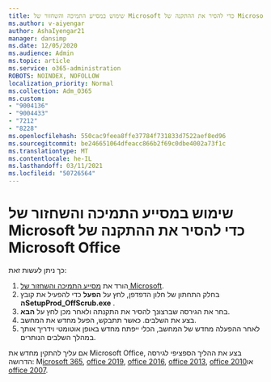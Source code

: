 ```yaml
---
title: שימוש במסייע התמיכה והשחזור של Microsoft כדי להסיר את ההתקנה של Microsoft Office
ms.author: v-aiyengar
author: AshaIyengar21
manager: dansimp
ms.date: 12/05/2020
ms.audience: Admin
ms.topic: article
ms.service: o365-administration
ROBOTS: NOINDEX, NOFOLLOW
localization_priority: Normal
ms.collection: Adm_O365
ms.custom:
- "9004136"
- "9004433"
- "7212"
- "8228"
ms.openlocfilehash: 550cac9feea8ffe37784f731833d7522aef8ed96
ms.sourcegitcommit: be246651064dfeacc866b2f69c0dbe4002a73f1c
ms.translationtype: MT
ms.contentlocale: he-IL
ms.lasthandoff: 03/11/2021
ms.locfileid: "50726564"
---
```

# <a name="use-microsoft-support-and-recovery-assistant-to-uninstall-microsoft-office"></a>שימוש במסייע התמיכה והשחזור של Microsoft כדי להסיר את ההתקנה של Microsoft Office

כך ניתן לעשות זאת:

1. הורד את [מסייע התמיכה והשחזור של Microsoft](https://go.microsoft.com/fwlink/?linkid=2139122).
1. בחלק התחתון של חלון הדפדפן, לחץ על **הפעל** כדי להפעיל את קובץ **הSetupProd_OffScrub.exe** .
1. בחר את הגירסה שברצונך להסיר את התקנתה ולאחר מכן לחץ על **הבא**.
1. בצע את השלבים. כאשר תתבקש, הפעל מחדש את המחשב.
1. לאחר ההפעלה מחדש של המחשב, הכלי ייפתח מחדש באופן אוטומטי וידריך אותך במהלך השלבים הנותרים.

אם עליך להתקין מחדש את Microsoft Office, בצע את ההליך הספציפי לגירסה הדרושה: M[icrosoft 365](https://go.microsoft.com/fwlink/?linkid=2138843), [office 2019](https://go.microsoft.com/fwlink/?linkid=2138843), [office 2016](https://go.microsoft.com/fwlink/?linkid=2138919), [office 2013](https://go.microsoft.com/fwlink/?linkid=2138919), [office 2010](https://go.microsoft.com/fwlink/?linkid=2139237)או [office 2007](https://go.microsoft.com/fwlink/?linkid=2138644).